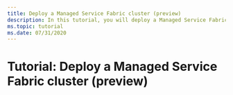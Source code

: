 ```yaml
---
title: Deploy a Managed Service Fabric cluster (preview)
description: In this tutorial, you will deploy a Managed Service Fabric test cluster.
ms.topic: tutorial
ms.date: 07/31/2020
---
```


# Tutorial: Deploy a Managed Service Fabric cluster (preview)

